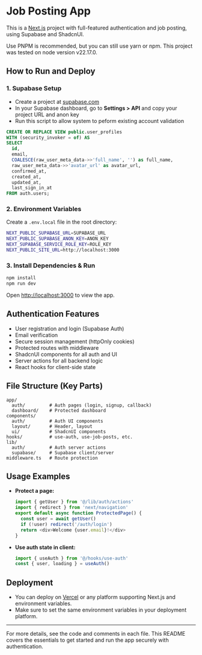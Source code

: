 # Job Posting App

This is a [Next.js](https://nextjs.org) project with full-featured authentication and job posting, using Supabase and ShadcnUI.

Use PNPM is recommended, but you can still use yarn or npm.
This project was tested on node version v22.17.0.

## How to Run and Deploy

### 1. Supabase Setup
- Create a project at [supabase.com](https://supabase.com)
- In your Supabase dashboard, go to **Settings > API** and copy your project URL and anon key
- Run this script to allow system to peform existing account validation
```sql
CREATE OR REPLACE VIEW public.user_profiles
WITH (security_invoker = of) AS
SELECT 
  id,
  email,
  COALESCE(raw_user_meta_data->>'full_name', '') as full_name,
  raw_user_meta_data->>'avatar_url' as avatar_url,
  confirmed_at,
  created_at,
  updated_at,
  last_sign_in_at
FROM auth.users;
```

### 2. Environment Variables
Create a `.env.local` file in the root directory:

```bash
NEXT_PUBLIC_SUPABASE_URL=SUPABASE_URL
NEXT_PUBLIC_SUPABASE_ANON_KEY=ANON_KEY
NEXT_SUPABASE_SERVICE_ROLE_KEY=ROLE_KEY
NEXT_PUBLIC_SITE_URL=http://localhost:3000
```

### 3. Install Dependencies & Run

```bash
npm install
npm run dev
```

Open [http://localhost:3000](http://localhost:3000) to view the app.

## Authentication Features
- User registration and login (Supabase Auth)
- Email verification
- Secure session management (httpOnly cookies)
- Protected routes with middleware
- ShadcnUI components for all auth and UI
- Server actions for all backend logic
- React hooks for client-side state

## File Structure (Key Parts)
```
app/
  auth/         # Auth pages (login, signup, callback)
  dashboard/    # Protected dashboard
components/
  auth/         # Auth UI components
  layout/       # Header, layout
  ui/           # ShadcnUI components
hooks/          # use-auth, use-job-posts, etc.
lib/
  auth/         # Auth server actions
  supabase/     # Supabase client/server
middleware.ts   # Route protection
```

## Usage Examples
- **Protect a page:**
  ```ts
  import { getUser } from '@/lib/auth/actions'
  import { redirect } from 'next/navigation'
  export default async function ProtectedPage() {
    const user = await getUser()
    if (!user) redirect('/auth/login')
    return <div>Welcome {user.email}!</div>
  }
  ```
- **Use auth state in client:**
  ```ts
  import { useAuth } from '@/hooks/use-auth'
  const { user, loading } = useAuth()
  ```

## Deployment
- You can deploy on [Vercel](https://vercel.com/) or any platform supporting Next.js and environment variables.
- Make sure to set the same environment variables in your deployment platform.

---

For more details, see the code and comments in each file. This README covers the essentials to get started and run the app securely with authentication.
